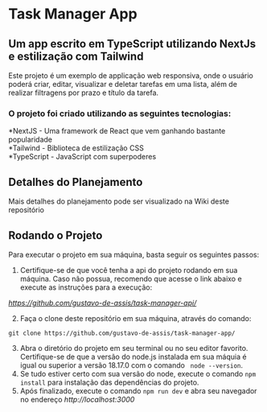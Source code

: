 # Task Manager App

## Um app escrito em TypeScript utilizando NextJs e estilização com Tailwind

Este projeto é um exemplo de applicação web responsiva, onde o usuário poderá criar, editar, visualizar e deletar tarefas em uma lista, além de realizar filtragens por prazo e título da tarefa.

### O projeto foi criado utilizando as seguintes tecnologias:

*NextJS - Uma framework de React que vem ganhando bastante popularidade </br>
*Tailwind - Biblioteca de estilização CSS </br>
*TypeScript - JavaScript com superpoderes </br>

## Detalhes do Planejamento
Mais detalhes do planejamento pode ser visualizado na Wiki deste repositório

## Rodando o Projeto

Para executar o projeto em sua máquina, basta seguir os seguintes passos: <br>

1. Certifique-se de que você tenha a api do projeto rodando em sua máquina. Caso não possua, recomendo que acesse o link abaixo e execute as instruções para a execução:

*https://github.com/gustavo-de-assis/task-manager-api/*

2. Faça o clone deste repositório em sua máquina, através do comando:

```shell
git clone https://github.com/gustavo-de-assis/task-manager-app/
```
3. Abra o diretório do projeto em seu terminal ou no seu editor favorito. Certifique-se de que a versão do node.js instalada em sua máquia é igual ou superior a versão 18.17.0 com o comando ``` node --version```.
4. Se tudo estiver certo com sua versão do node, execute o comando ``` npm install ``` para instalação das dependências do projeto.
5. Após finalizado, execute o comando ```npm run dev``` e abra seu navegador no endereço *http://localhost:3000*

